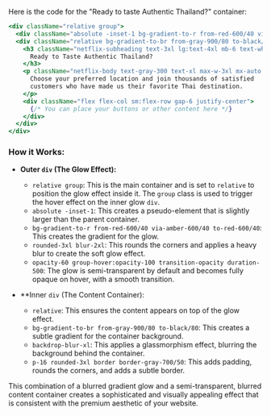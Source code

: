 Here is the code for the "Ready to taste Authentic Thailand?" container:

```jsx
<div className="relative group">
  <div className="absolute -inset-1 bg-gradient-to-r from-red-600/40 via-amber-600/40 to-red-600/40 rounded-3xl blur-2xl opacity-60 group-hover:opacity-100 transition-opacity duration-500"></div>
  <div className="relative bg-gradient-to-br from-gray-900/80 to-black/80 backdrop-blur-xl p-16 rounded-3xl border border-gray-700/50 text-center">
    <h3 className="netflix-subheading text-3xl lg:text-4xl mb-6 text-white">
      Ready to Taste Authentic Thailand?
    </h3>
    <p className="netflix-body text-gray-300 text-xl max-w-3xl mx-auto mb-12 font-light leading-relaxed">
      Choose your preferred location and join thousands of satisfied
      customers who have made us their favorite Thai destination.
    </p>
    <div className="flex flex-col sm:flex-row gap-6 justify-center">
      {/* You can place your buttons or other content here */}
    </div>
  </div>
</div>
```

### How it Works:

*   **Outer `div` (The Glow Effect):**
    *   `relative group`: This is the main container and is set to `relative` to position the glow effect inside it. The `group` class is used to trigger the hover effect on the inner glow `div`.
    *   `absolute -inset-1`: This creates a pseudo-element that is slightly larger than the parent container.
    *   `bg-gradient-to-r from-red-600/40 via-amber-600/40 to-red-600/40`: This creates the gradient for the glow.
    *   `rounded-3xl blur-2xl`: This rounds the corners and applies a heavy blur to create the soft glow effect.
    *   `opacity-60 group-hover:opacity-100 transition-opacity duration-500`: The glow is semi-transparent by default and becomes fully opaque on hover, with a smooth transition.

*   **Inner `div` (The Content Container):
    *   `relative`: This ensures the content appears on top of the glow effect.
    *   `bg-gradient-to-br from-gray-900/80 to-black/80`: This creates a subtle gradient for the container background.
    *   `backdrop-blur-xl`: This applies a glassmorphism effect, blurring the background behind the container.
    *   `p-16 rounded-3xl border border-gray-700/50`: This adds padding, rounds the corners, and adds a subtle border.

This combination of a blurred gradient glow and a semi-transparent, blurred content container creates a sophisticated and visually appealing effect that is consistent with the premium aesthetic of your website.